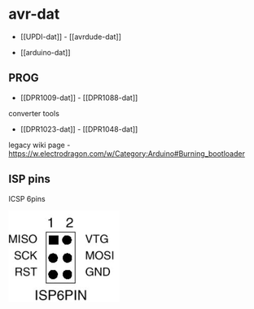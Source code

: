 

# avr-dat




- [[UPDI-dat]] - [[avrdude-dat]]

- [[arduino-dat]]

## PROG 

- [[DPR1009-dat]] - [[DPR1088-dat]]

converter tools 

- [[DPR1023-dat]] - [[DPR1048-dat]]

legacy wiki page - https://w.electrodragon.com/w/Category:Arduino#Burning_bootloader




## ISP pins 

ICSP 6pins 

![](2024-06-18-19-03-39.png)